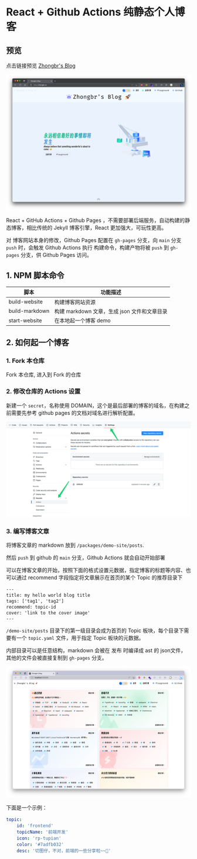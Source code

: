 # React + Github Actions 纯静态个人博客

## 预览

点击链接预览 [Zhongbr's Blog](https://zhongbr.cn)

![img.png](./readme/img_1.png)

React + GitHub Actions + Github Pages ，不需要部署后端服务，自动构建的静态博客，相比传统的 Jekyll 博客引擎，React 更加强大，可玩性更高。

对 博客网站本身的修改，Github Pages 配置在 `gh-pages` 分支，向 `main` 分支 `push` 时，会触发 Github Actions 执行
构建命令，构建产物将被 `push` 到 `gh-pages` 分支，供 Github Pages 访问。

## 1. NPM 脚本命令

| 脚本              | 功能描述                                  |
|-----------------|---------------------------------------|
| build-website   | 构建博客网站资源                              |
| build-markdown  | 构建 markdown 文章，生成 json 文件和文章目录        |
| start-website   | 在本地起一个博客 demo                         |

## 2. 如何起一个博客

### 1. Fork 本仓库

Fork 本仓库, 进入到 Fork 的仓库

### 2. 修改仓库的 Actions 设置

新建一个 `secret`，名称使用 DOMAIN，这个是最后部署的博客的域名，在构建之前需要先参考 github pages 的文档对域名进行解析配置。

![img.png](./readme/img.png)

### 3. 编写博客文章

将博客文章的 markdown 放到 `/packages/demo-site/posts`.

然后 `push` 到 github 的 `main` 分支，Github Actions 就会自动开始部署

可以在博客文章的开始，按照下面的格式设置元数据，指定博客的标题等内容、也可以通过 recommend 字段指定将文章展示在首页的某个 Topic 的推荐目录下
```
---
title: my hello world blog title
tags: ['tag1', 'tag2']
recommend: topic-id
cover: 'link to the cover image'
---
```
`/demo-site/posts` 目录下的第一级目录会成为首页的 Topic 板块，每个目录下需要有一个 `topic.yaml` 文件，用于指定 Topic 板块的元数据。

内部目录可以是任意结构，markdown 会被在 发布 时编译成 ast 的 json文件，其他的文件会被直接复制到 `gh-pages` 分支。

![img.png](./readme/img_2.png)

下面是一个示例：
```yaml
topic:
    id: 'frontend'
    topicName: '前端开发'
    icon: 'rp-tupian'
    color: '#7adfb032'
    desc: '切图仔，不对，前端的一些分享啦~~🤔'
```
